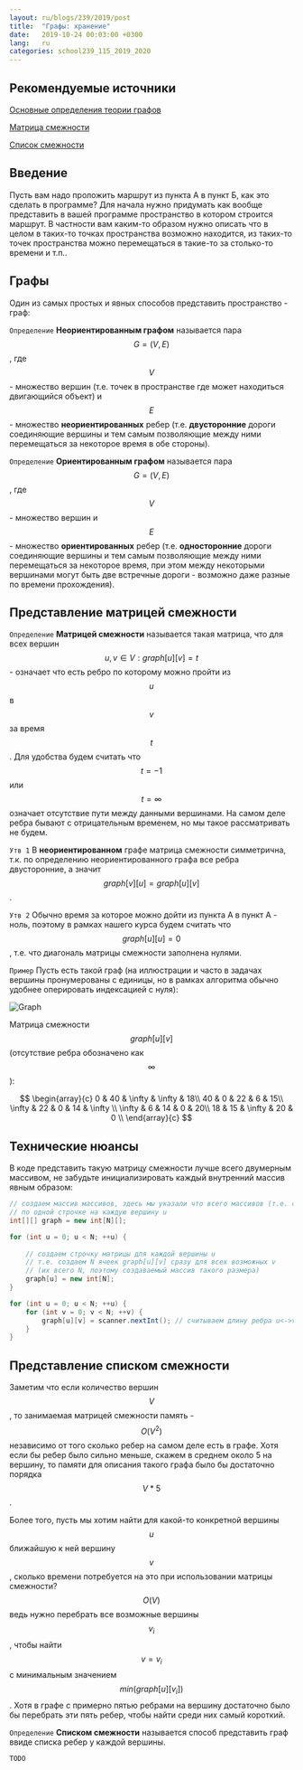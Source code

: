```yaml
---
layout: ru/blogs/239/2019/post
title:  "Графы: хранение"
date:   2019-10-24 00:03:00 +0300
lang:   ru
categories: school239_115_2019_2020
---
```


Рекомендуемые источники
-----

[Основные определения теории графов](https://neerc.ifmo.ru/wiki/index.php?title=%D0%9E%D1%81%D0%BD%D0%BE%D0%B2%D0%BD%D1%8B%D0%B5_%D0%BE%D0%BF%D1%80%D0%B5%D0%B4%D0%B5%D0%BB%D0%B5%D0%BD%D0%B8%D1%8F_%D1%82%D0%B5%D0%BE%D1%80%D0%B8%D0%B8_%D0%B3%D1%80%D0%B0%D1%84%D0%BE%D0%B2)

[Матрица смежности](https://neerc.ifmo.ru/wiki/index.php?title=%D0%9C%D0%B0%D1%82%D1%80%D0%B8%D1%86%D0%B0_%D1%81%D0%BC%D0%B5%D0%B6%D0%BD%D0%BE%D1%81%D1%82%D0%B8_%D0%B3%D1%80%D0%B0%D1%84%D0%B0)

[Список смежности](https://ru.wikipedia.org/wiki/%D0%A1%D0%BF%D0%B8%D1%81%D0%BE%D0%BA_%D1%81%D0%BC%D0%B5%D0%B6%D0%BD%D0%BE%D1%81%D1%82%D0%B8)

Введение
-----

Пусть вам надо проложить маршрут из пункта А в пункт Б, как это сделать в программе?
 Для начала нужно придумать как вообще представить в вашей программе пространство в котором строится маршрут.
 В частности вам каким-то образом нужно описать что в целом в таких-то точках пространства возможно находится, из таких-то точек пространства можно перемещаться в такие-то за столько-то времени и т.п..
 
Графы
-----

Один из самых простых и явных способов представить пространство - граф:

```Определение``` **Неориентированным графом** называется пара $$G = (V, E)$$, где $$V$$ - множество вершин (т.е. точек в пространстве где может находиться двигающийся объект) и $$E$$ - множество **неориентированных** ребер (т.е. **двусторонние** дороги соединяющие вершины и тем самым позволяющие между ними перемещаться за некоторое время в обе стороны).

```Определение``` **Ориентированным графом** называется пара $$G = (V, E)$$, где $$V$$ - множество вершин и $$E$$ - множество **ориентированных** ребер (т.е. **односторонние** дороги соединяющие вершины и тем самым позволяющие между ними перемещаться за некоторое время, при этом между некоторыми вершинами могут быть две встречные дороги - возможно даже разные по времени прохождения).

Представление матрицей смежности
-----

```Определение``` **Матрицей смежности** называется такая матрица, что для всех вершин $$u, v \in V: graph[u][v]=t$$ - означает что есть ребро по которому можно пройти из $$u$$ в $$v$$ за время $$t$$. Для удобства будем считать что $$t=-1$$ или $$t=\infty$$ означает отсутствие пути между данными вершинами. На самом деле ребра бывают с отрицательным временем, но мы такое рассматривать не будем.

```Утв 1``` В **неориентированном** графе матрица смежности симметрична, т.к. по определению неориентированного графа все ребра двусторонние, а значит $$graph[v][u] = graph[u][v]$$.

```Утв 2``` Обычно время за которое можно дойти из пункта А в пункт А - ноль, поэтому в рамках нашего курса будем считать что $$graph[u][u]=0$$, т.е. что диагональ матрицы смежности заполнена нулями.

```Пример``` Пусть есть такой граф (на иллюстрации и часто в задачах вершины пронумерованы с единицы, но в рамках алгоритма обычно удобнее оперировать индексацией с нуля):

![Graph](/static/2019/10/graph.png)

Матрица смежности $$graph[u][v]$$ (отсутствие ребра обозначено как $$\infty$$):

$$
\begin{array}{c}
0  & 40 & \infty  & \infty  & 18\\
40 & 0  & 22 & 6  & 15\\
\infty  & 22 & 0  & 14 & \infty \\
\infty  & 6  & 14 & 0  & 20\\
18 & 15 & \infty  & 20 & 0 \\
\end{array}{c}
$$

Технические нюансы
-----
 
В коде представить такую матрицу смежности лучше всего двумерным массивом, не забудьте инициализировать каждый внутренний массив явным образом:

```java
// создаем массив массивов, здесь мы указали что всего массивов (т.е. строчек) будет N
// по одной строчке на каждую вершину u
int[][] graph = new int[N][];

for (int u = 0; u < N; ++u) {
    
    // создаем строчку матрицы для каждой вершины u
    // т.е. создаем N ячеек graph[u][v] сразу для всех возможных v
    // (их всего N, поэтому создаваемый массив такого размера)
    graph[u] = new int[N];
}

for (int u = 0; u < N; ++u) {
    for (int v = 0; v < N; ++v) {
        graph[u][v] = scanner.nextInt(); // считываем длину ребра u<->v
    }
}
```

Представление списком смежности
-----

Заметим что если количество вершин $$V$$, то занимаемая матрицей смежности память - $$O(V^2)$$ независимо от того сколько ребер на самом деле есть в графе. Хотя если бы ребер было сильно меньше, скажем в среднем около 5 на вершину, то памяти для описания такого графа было бы достаточно порядка $$V*5$$.

Более того, пусть мы хотим найти для какой-то конкретной вершины $$u$$ ближайшую к ней вершину $$v$$, сколько времени потребуется на это при использовании матрицы смежности? $$O(V)$$ ведь нужно перебрать все возможные вершины $$v_i$$, чтобы найти $$v=v_i$$ с минимальным значением $$min(graph[u][v_i])$$. Хотя в графе с примерно пятью ребрами на вершину достаточно было бы перебрать эти пять ребер, чтобы найти среди них самый короткий. 

```Определение``` **Списком смежности** называется способ представить граф ввиде списка ребер у каждой вершины.

```TODO```
